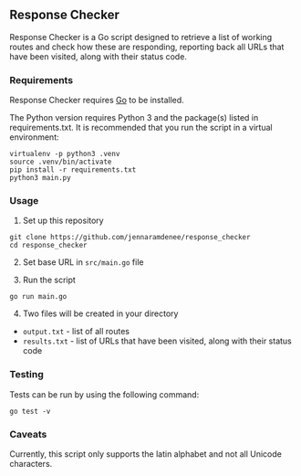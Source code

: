 ## Response Checker
Response Checker is a Go script designed to retrieve a list of working routes and check how these are responding, reporting back all URLs that have been visited, along with their status code.

### Requirements
Response Checker requires [Go](https://golang.org/doc/install) to be installed.

The Python version requires Python 3 and the package(s) listed in requirements.txt.
It is recommended that you run the script in a virtual environment:

    virtualenv -p python3 .venv
    source .venv/bin/activate
    pip install -r requirements.txt
    python3 main.py

### Usage
1. Set up this repository
```kernal
git clone https://github.com/jennaramdenee/response_checker
cd response_checker
```

2. Set base URL in `src/main.go` file

3. Run the script
```kernal
go run main.go
```

4. Two files will be created in your directory
  * `output.txt` - list of all routes
  * `results.txt` - list of URLs that have been visited, along with their status code

### Testing
Tests can be run by using the following command:
```kernal
go test -v
```

### Caveats
Currently, this script only supports the latin alphabet and not all Unicode characters.
